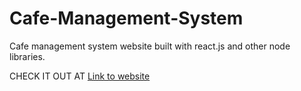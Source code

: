 # Cafe-Management-System
Cafe management system website built with react.js and other node libraries.


CHECK IT OUT AT
[Link to website](https://cafemanagementsystem.netlify.app/)
